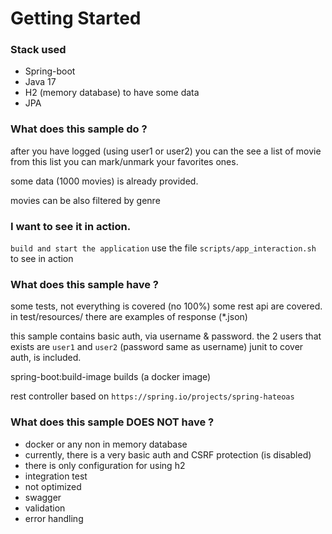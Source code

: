 # Getting Started

### Stack used

* Spring-boot
* Java 17
* H2 (memory database) to have some data
* JPA

### What does this sample do ?
after you have logged (using user1 or user2) you can the see a list of movie
from this list you can mark/unmark your favorites ones.

some data (1000 movies) is already provided.

movies can be also filtered by genre

### I want to see it in action.

`build and start the application` use the file `scripts/app_interaction.sh` to see in action

### What does this sample have ?

some tests, not everything is covered (no 100%) some rest api are covered.
in test/resources/ there are examples of response (*.json)

this sample contains basic auth, via username & password. the 2 users that exists are
`user1` and `user2` (password same as username)
junit to cover auth, is included.

spring-boot:build-image builds (a docker image)

rest controller based on `https://spring.io/projects/spring-hateoas`


### What does this sample DOES NOT have ?

* docker or any non in memory database
* currently, there is a very basic auth and CSRF protection (is disabled)
* there is only configuration for using h2
* integration test
* not optimized
* swagger
* validation
* error handling